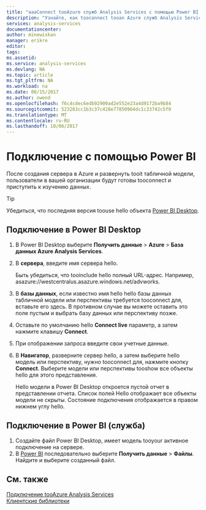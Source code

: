 ```yaml
---
title: "aaaConnect tooAzure служб Analysis Services с помощью Power BI | Документы Microsoft"
description: "Узнайте, как tooconnect tooan Azure служб Analysis Services с помощью Power BI."
services: analysis-services
documentationcenter: 
author: minewiskan
manager: erikre
editor: 
tags: 
ms.assetid: 
ms.service: analysis-services
ms.devlang: NA
ms.topic: article
ms.tgt_pltfrm: NA
ms.workload: na
ms.date: 08/15/2017
ms.author: owend
ms.openlocfilehash: f6c4cdec6edb92900ad2e552e23a4d9172ba9b84
ms.sourcegitcommit: 523283cc1b3c37c428e77850964dc1c33742c5f0
ms.translationtype: MT
ms.contentlocale: ru-RU
ms.lasthandoff: 10/06/2017
---
```

# <a name="connect-with-power-bi"></a>Подключение с помощью Power BI

После создания сервера в Azure и развернуть tooit табличной модели, пользователи в вашей организации будут готовы tooconnect и приступить к изучению данных. 

> [!TIP]
> Убедиться, что последняя версия toouse hello объекта [Power BI Desktop](https://powerbi.microsoft.com/desktop/).
> 
> 
  
## <a name="connect-in-power-bi-desktop"></a>Подключение в Power BI Desktop

1. В Power BI Desktop выберите **Получить данные** > **Azure** > **База данных Azure Analysis Services**.

2. В **сервера**, введите имя сервера hello. 
    
    Быть убедиться, что tooinclude hello полный URL-адрес. Например, asazure://westcentralus.asazure.windows.net/advworks.

3. В **базы данных**, если известно имя hello hello базы данных табличной модели или перспективы требуется tooconnect для, вставьте его здесь. В противном случае вы можете оставить это поле пустым и выбрать базу данных или перспективу позже.

4. Оставьте по умолчанию hello **Connect live** параметр, а затем нажмите клавишу **Connect**. 

5. При отображении запроса введите свои учетные данные. 

6. В **Навигатор**, разверните сервер hello, а затем выберите hello модель или перспективу, нужно tooconnect для, нажмите кнопку **Connect**. Выберите модели или перспективы tooshow все объекты hello для этого представления.

    Hello модели в Power BI Desktop откроется пустой отчет в представлении отчета. Список полей Hello отображает все объекты модели не скрыты. Состояние подключения отображается в правом нижнем углу hello.

## <a name="connect-in-power-bi-service"></a>Подключение в Power BI (служба)

1. Создайте файл Power BI Desktop, имеет модель tooyour активное подключение на сервере.
2. В [Power BI](https://powerbi.microsoft.com) последовательно выберите **Получить данные** > **Файлы**. Найдите и выберите созданный файл.



## <a name="see-also"></a>См. также
[Подключение tooAzure Analysis Services](analysis-services-connect.md)   
[Клиентские библиотеки](analysis-services-data-providers.md)

